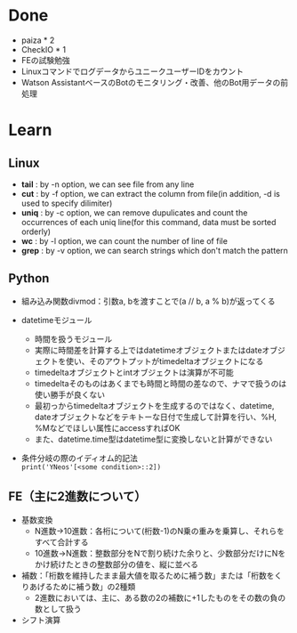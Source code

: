 # Done
- paiza * 2
- CheckIO * 1
- FEの試験勉強
- LinuxコマンドでログデータからユニークユーザーIDをカウント  
- Watson AssistantベースのBotのモニタリング・改善、他のBot用データの前処理

# Learn
## Linux
- **tail** : by -n option, we can see file from any line
- **cut** : by -f option, we can extract the column from file(in addition, -d is used to specify dilimiter)
- **uniq** : by -c option, we can remove dupulicates and count the occurrences of each uniq line(for this command, data must be sorted orderly)
- **wc** : by -l option, we can count the number of line of file
- **grep** : by -v option, we can search strings which don't match the pattern
## Python
- 組み込み関数divmod：引数a, bを渡すことで(a // b, a % b)が返ってくる  

- datetimeモジュール
  - 時間を扱うモジュール
  - 実際に時間差を計算する上ではdatetimeオブジェクトまたはdateオブジェクトを使い、そのアウトプットがtimedeltaオブジェクトになる
  - timedeltaオブジェクトとintオブジェクトは演算が不可能
  - timedeltaそのものはあくまでも時間と時間の差なので、ナマで扱うのは使い勝手が良くない
  - 最初っからtimedeltaオブジェクトを生成するのではなく、datetime, dateオブジェクトなどをテキトーな日付で生成して計算を行い、%H, %Mなどでほしい属性にaccessすればOK
  - また、datetime.time型はdatetime型に変換しないと計算ができない  
  
- 条件分岐の際のイディオム的記法  
`print('YNeos'[<some condition>::2])`
## FE（主に2進数について）
- 基数変換  
  - N進数→10進数：各桁について(桁数-1)のN乗の重みを乗算し、それらをすべて合計する
  - 10進数→N進数：整数部分をNで割り続けた余りと、少数部分だけにNをかけ続けたときの整数部分の値を、縦に並べる
- 補数：「桁数を維持したまま最大値を取るために補う数」または「桁数をくりあげるために補う数」の2種類
  - 2進数においては、主に、ある数の2の補数に+1したものをその数の負の数として扱う
- シフト演算

